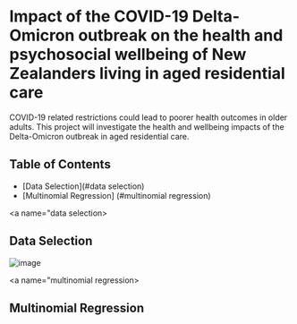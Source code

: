 # Impact of the COVID-19 Delta-Omicron outbreak on the health and psychosocial wellbeing of New Zealanders living in aged residential care

COVID-19 related restrictions could lead to poorer health outcomes in older 
adults. This project will investigate the health and wellbeing impacts of the 
Delta-Omicron outbreak in aged residential care.

##  Table of Contents
 - [Data Selection](#data selection)
 - [Multinomial Regression] (#multinomial regression)

<a name="data selection>
##  Data Selection 
![image](https://user-images.githubusercontent.com/58774448/218614249-dcf41532-39f7-46fb-bef2-76749b003251.png)

<a name="multinomial regression>
## Multinomial Regression 
